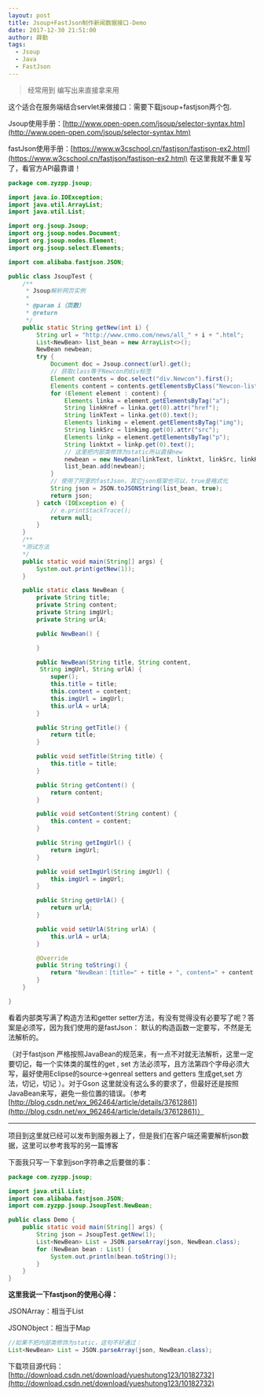 ```yaml
---
layout: post
title: Jsoup+FastJson制作新闻数据接口-Demo
date: 2017-12-30 21:51:00
author: 薛勤
tags:
  - Jsoup
  - Java
  - FastJson
---
```

>经常用到 编写出来直接拿来用 

这个适合在服务端结合servlet来做接口：需要下载jsoup+fastjson两个包.
 
Jsoup使用手册：[http://www.open-open.com/jsoup/selector-syntax.htm](http://www.open-open.com/jsoup/selector-syntax.htm) 

fastJson使用手册：[https://www.w3cschool.cn/fastjson/fastjson-ex2.html](https://www.w3cschool.cn/fastjson/fastjson-ex2.html) 
在这里我就不重复写了，看官方API最靠谱！

```java
package com.zyzpp.jsoup;

import java.io.IOException;
import java.util.ArrayList;
import java.util.List;

import org.jsoup.Jsoup;
import org.jsoup.nodes.Document;
import org.jsoup.nodes.Element;
import org.jsoup.select.Elements;

import com.alibaba.fastjson.JSON;

public class JsoupTest {
    /**
     * Jsoup解析网页实例
     * 
     * @param i（页数）
     * @return
     */
    public static String getNew(int i) {
        String url = "http://www.cnmo.com/news/all_" + i + ".html";
        List<NewBean> list_bean = new ArrayList<>();
        NewBean newbean;
        try {
            Document doc = Jsoup.connect(url).get();
            // 获取class等于Newcon的div标签
            Element contents = doc.select("div.Newcon").first();
            Elements content = contents.getElementsByClass("Newcon-list");
            for (Element element : content) {
                Elements linka = element.getElementsByTag("a");
                String linkHref = linka.get(0).attr("href");
                String linkText = linka.get(0).text();
                Elements linkimg = element.getElementsByTag("img");
                String linkSrc = linkimg.get(0).attr("src");
                Elements linkp = element.getElementsByTag("p");
                String linktxt = linkp.get(0).text();
                // 这里把内部类修饰为static所以直接new
                newbean = new NewBean(linkText, linktxt, linkSrc, linkHref);
                list_bean.add(newbean);
            }
            // 使用了阿里的fastJson，其它json框架也可以，true是格式化
            String json = JSON.toJSONString(list_bean, true);
            return json;
        } catch (IOException e) {
            // e.printStackTrace();
            return null;
        }
    }
    /**
    *测试方法
    */
    public static void main(String[] args) {
        System.out.print(getNew(1));
    }

    public static class NewBean {
        private String title;
        private String content;
        private String imgUrl;
        private String urlA;

        public NewBean() {

        }

        public NewBean(String title, String content,
         String imgUrl, String urlA) {
            super();
            this.title = title;
            this.content = content;
            this.imgUrl = imgUrl;
            this.urlA = urlA;
        }

        public String getTitle() {
            return title;
        }

        public void setTitle(String title) {
            this.title = title;
        }

        public String getContent() {
            return content;
        }

        public void setContent(String content) {
            this.content = content;
        }

        public String getImgUrl() {
            return imgUrl;
        }

        public void setImgUrl(String imgUrl) {
            this.imgUrl = imgUrl;
        }

        public String getUrlA() {
            return urlA;
        }

        public void setUrlA(String urlA) {
            this.urlA = urlA;
        }

        @Override
        public String toString() {
            return "NewBean：[title=" + title + ", content=" + content + ", imgUrl=" + imgUrl + "urlA" + urlA + "]";
        }
    }

}
```


看着内部类写满了构造方法和getter setter方法，有没有觉得没有必要写了呢？答案是必须写，因为我们使用的是fastJson： 默认的构造函数一定要写，不然是无法解析的。

（对于fastjson 严格按照JavaBean的规范来，有一点不对就无法解析，这里一定要切记，每一个实体类的属性的get , set 方法必须写，且方法第四个字母必须大写，最好使用Eclipse的source->genreal setters and getters 生成get,set 方法，切记，切记 ）。对于Gson 这里就没有这么多的要求了，但最好还是按照JavaBean来写，避免一些位置的错误。（参考[http://blog.csdn.net/wx_962464/article/details/37612861](http://blog.csdn.net/wx_962464/article/details/37612861)）

---

项目到这里就已经可以发布到服务器上了，但是我们在客户端还需要解析json数据，这里可以参考我写的另一篇博客

下面我只写一下拿到json字符串之后要做的事：

```java
package com.zyzpp.jsoup;

import java.util.List;
import com.alibaba.fastjson.JSON;
import com.zyzpp.jsoup.JsoupTest.NewBean;

public class Demo {
    public static void main(String[] args) {
        String json = JsoupTest.getNew(1);
        List<NewBean> List = JSON.parseArray(json, NewBean.class);
        for (NewBean bean : List) {
            System.out.println(bean.toString());
        }
    }
}
```

**这里我说一下fastjson的使用心得：** 

JSONArray：相当于List 

JSONObject：相当于Map

```java
//如果不把内部类修饰为static，这句不好通过：
List<NewBean> List = JSON.parseArray(json, NewBean.class);
```


下载项目源代码：[http://download.csdn.net/download/yueshutong123/10182732](http://download.csdn.net/download/yueshutong123/10182732)
